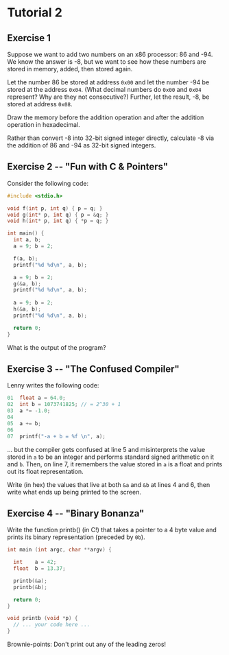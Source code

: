 Tutorial 2
==========


Exercise 1
-----

Suppose we want to add two numbers on an x86 processor: 86 and -94. We know the answer is -8, but we want to see how these numbers are stored in memory, added, then stored again. 

Let the number 86 be stored at address `0x00` and let the number -94 be stored at the address `0x04`. (What decimal numbers do `0x00` and `0x04` represent? Why are they not consecutive?) Further, let the result, -8, be stored at address `0x08`. 

Draw the memory before the addition operation and after the addition operation in hexadecimal. 

Rather than convert -8 into 32-bit signed integer directly, calculate -8 via the addition of 86 and -94 as 32-bit signed integers.



Exercise 2 -- "Fun with C & Pointers"
-----

Consider the following code:

```c
#include <stdio.h>

void f(int p, int q) { p = q; } 
void g(int* p, int q) { p = &q; } 
void h(int* p, int q) { *p = q; } 

int main() { 
  int a, b; 
  a = 9; b = 2; 

  f(a, b); 
  printf("%d %d\n", a, b); 

  a = 9; b = 2; 
  g(&a, b); 
  printf("%d %d\n", a, b); 
 
  a = 9; b = 2; 
  h(&a, b); 
  printf("%d %d\n", a, b); 

  return 0; 
}
```

What is the output of the program?



Exercise 3 -- "The Confused Compiler"
-----


Lenny writes the following code:

```c
01  float a = 64.0;
02  int b = 1073741825; // = 2^30 + 1
03  a *= -1.0;
04  
05  a += b;
06  
07  printf("-a + b = %f \n", a);
```

... but the compiler gets confused at line 5 and misinterprets the value stored in `a` to be an integer and performs standard signed arithmetic on it and `b`. Then, on line 7, it remembers the value stored in `a` is a float and prints out its float representation.

Write (in hex) the values that live at both `&a` and `&b` at lines 4 and 6, then write what ends up being printed to the screen.


Exercise 4 -- "Binary Bonanza"
-----

Write the function printb() (in C!) that takes a pointer to a 4 byte value and prints its binary representation (preceded by `0b`). 

```c
int main (int argc, char **argv) {

  int    a = 42;
  float  b = 13.37;

  printb(&a);
  printb(&b);

  return 0;
}

void printb (void *p) {
  // ... your code here ...
}
```

Brownie-points: Don't print out any of the leading zeros!














